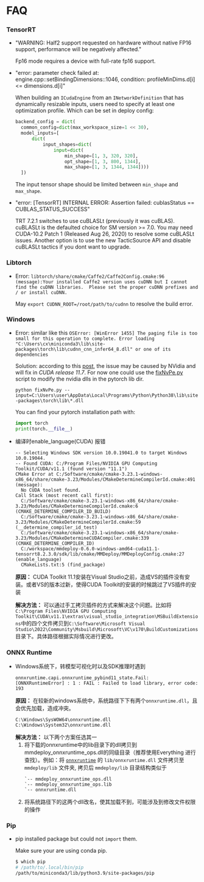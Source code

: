 # FAQ

### TensorRT

- "WARNING: Half2 support requested on hardware without native FP16 support, performance will be negatively affected."

  Fp16 mode requires a device with full-rate fp16 support.

- "error: parameter check failed at: engine.cpp::setBindingDimensions::1046, condition: profileMinDims.d\[i\] \<= dimensions.d\[i\]"

  When building an `ICudaEngine` from an `INetworkDefinition` that has dynamically resizable inputs, users need to specify at least one optimization profile. Which can be set in deploy config:

  ```python
  backend_config = dict(
    common_config=dict(max_workspace_size=1 << 30),
    model_inputs=[
        dict(
            input_shapes=dict(
                input=dict(
                    min_shape=[1, 3, 320, 320],
                    opt_shape=[1, 3, 800, 1344],
                    max_shape=[1, 3, 1344, 1344])))
    ])
  ```

  The input tensor shape should be limited between `min_shape` and `max_shape`.

- "error: \[TensorRT\] INTERNAL ERROR: Assertion failed: cublasStatus == CUBLAS_STATUS_SUCCESS"

  TRT 7.2.1 switches to use cuBLASLt (previously it was cuBLAS). cuBLASLt is the defaulted choice for SM version >= 7.0. You may need CUDA-10.2 Patch 1 (Released Aug 26, 2020) to resolve some cuBLASLt issues. Another option is to use the new TacticSource API and disable cuBLASLt tactics if you dont want to upgrade.

### Libtorch

- Error: `libtorch/share/cmake/Caffe2/Caffe2Config.cmake:96 (message):Your installed Caffe2 version uses cuDNN but I cannot find the cuDNN libraries.  Please set the proper cuDNN prefixes and / or install cuDNN.`

  May `export CUDNN_ROOT=/root/path/to/cudnn` to resolve the build error.

### Windows

- Error: similar like this `OSError: [WinError 1455] The paging file is too small for this operation to complete. Error loading "C:\Users\cx\miniconda3\lib\site-packages\torch\lib\cudnn_cnn_infer64_8.dll" or one of its dependencies`

  Solution: according to this [post](https://stackoverflow.com/questions/64837376/how-to-efficiently-run-multiple-pytorch-processes-models-at-once-traceback), the issue may be caused by NVidia and will fix in *CUDA release 11.7*. For now one could use the [fixNvPe.py](https://gist.github.com/cobryan05/7d1fe28dd370e110a372c4d268dcb2e5) script to modify the nvidia dlls in the pytorch lib dir.

  `python fixNvPe.py --input=C:\Users\user\AppData\Local\Programs\Python\Python38\lib\site-packages\torch\lib\*.dll`

  You can find your pytorch installation path with:

  ```python
  import torch
  print(torch.__file__)
  ```

- 编译时enable_language(CUDA) 报错

  ```
  -- Selecting Windows SDK version 10.0.19041.0 to target Windows 10.0.19044.
  -- Found CUDA: C:/Program Files/NVIDIA GPU Computing Toolkit/CUDA/v11.1 (found version "11.1")
  CMake Error at C:/Software/cmake/cmake-3.23.1-windows-x86_64/share/cmake-3.23/Modules/CMakeDetermineCompilerId.cmake:491 (message):
    No CUDA toolset found.
  Call Stack (most recent call first):
    C:/Software/cmake/cmake-3.23.1-windows-x86_64/share/cmake-3.23/Modules/CMakeDetermineCompilerId.cmake:6 (CMAKE_DETERMINE_COMPILER_ID_BUILD)
    C:/Software/cmake/cmake-3.23.1-windows-x86_64/share/cmake-3.23/Modules/CMakeDetermineCompilerId.cmake:59 (__determine_compiler_id_test)
    C:/Software/cmake/cmake-3.23.1-windows-x86_64/share/cmake-3.23/Modules/CMakeDetermineCUDACompiler.cmake:339 (CMAKE_DETERMINE_COMPILER_ID)
    C:/workspace/mmdeploy-0.6.0-windows-amd64-cuda11.1-tensorrt8.2.3.0/sdk/lib/cmake/MMDeploy/MMDeployConfig.cmake:27 (enable_language)
    CMakeLists.txt:5 (find_package)
  ```

  **原因：** CUDA Toolkit 11.1安装在Visual Studio之前，造成VS的插件没有安装。或者VS的版本过新，使得CUDA Toolkit的安装的时候跳过了VS插件的安装

  **解决方法：** 可以通过手工拷贝插件的方式来解决这个问题。比如将`C:\Program Files\NVIDIA GPU Computing Toolkit\CUDA\v11.1\extras\visual_studio_integration\MSBuildExtensions`中的四个文件拷贝到`C:\Software\Microsoft Visual Studio\2022\Community\Msbuild\Microsoft\VC\v170\BuildCustomizations` 目录下。具体路径根据实际情况进行更改。

### ONNX Runtime

- Windows系统下，转模型可视化时以及SDK推理时遇到
  ```
  onnxruntime.capi.onnxruntime_pybind11_state.Fail: [ONNXRuntimeError] : 1 : FAIL : Failed to load library, error code: 193
  ```
  **原因：** 在较新的windows系统中，系统路径下下有两个`onnxruntime.dll`，且会优先加载，造成冲突。
  ```
  C:\Windows\SysWOW64\onnxruntime.dll
  C:\Windows\System32\onnxruntime.dll
  ```
  **解决方法：** 以下两个方案任选其一
  1. 将下载的onnxruntime中的lib目录下的dll拷贝到mmdeploy_onnxruntime_ops.dll的同级目录（推荐使用Everything 进行查找）。例如：将 [`onnxruntime`](https://github.com/microsoft/onnxruntime/releases/tag/v1.8.1) 的 `lib/onnxruntime.dll` 文件拷贝至 `mmdeploy/lib` 文件夹, 拷贝后 `mmdeploy/lib` 目录结构类似于
     ```
     `-- mmdeploy_onnxruntime_ops.dll
     `-- mmdeploy_onnxruntime_ops.lib
     `-- onnxruntime.dll
     ```
  2. 将系统路径下的这两个dll改名，使其加载不到，可能涉及到修改文件权限的操作

### Pip

- pip installed package but could not `import` them.

  Make sure your are using conda pip.

  ```bash
  $ which pip
  # /path/to/.local/bin/pip
  /path/to/miniconda3/lib/python3.9/site-packages/pip
  ```
